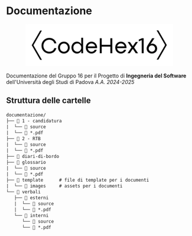# Documentazione
<p align=center>
<img src="https://github.com/CodeHex16/documentazione/blob/main/template/images/logo_extended_b.webp" width=400 alt="CodeHex16 Logo">
</p>

Documentazione del Gruppo 16 per il Progetto di **Ingegneria del Software** dell'Università degli Studi di Padova _A.A. 2024-2025_

## Struttura delle cartelle
<!-- INIZIO TREE DIRECTORY -->
```
documentazione/
├── 📁 1 - candidatura
|  └── 📁 source
|  └── 📄 *.pdf
├── 📁 2 - RTB
|  └── 📁 source
|  └── 📄 *.pdf
├── 📁 diari-di-bordo
├── 📁 glossario
|  └── 📁 source
|  └── 📄 *.pdf
├── 📁 template		# file di template per i documenti
|  └── 📁 images		# assets per i documenti
└── 📁 verbali
   ├── 📁 esterni
   |  └── 📁 source
   |  └── 📄 *.pdf
   └── 📁 interni
      └── 📁 source
      └── 📄 *.pdf
```
<!-- FINE TREE DIRECTORY -->